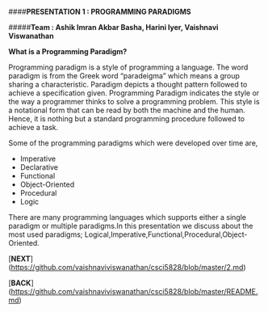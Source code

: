 ####**PRESENTATION 1 : PROGRAMMING PARADIGMS**
				
#####**Team : Ashik Imran Akbar Basha, Harini Iyer, Vaishnavi Viswanathan**				
				
<b>What is a Programming Paradigm?</b>

<p>
Programming paradigm is a style of programming a language.
The word paradigm is from the Greek word “paradeigma” which means a group sharing a characteristic.
Paradigm depicts a thought pattern followed to achieve a specification given.
Programming Paradigm indicates the style or the way a programmer thinks to solve a programming problem. 
This style is a notational form that can be read by both the machine and the human. 
Hence, it is nothing but a standard programming procedure followed to achieve a task.
</p>

Some of the programming paradigms which were developed over time are,

* Imperative
* Declarative
* Functional
* Object-Oriented
* Procedural
*  Logic

There are many programming languages which supports either a single paradigm or multiple paradigms.In this presentation we discuss about the most used paradigms; Logical,Imperative,Functional,Procedural,Object-Oriented.

[**NEXT**] (https://github.com/vaishnaviviswanathan/csci5828/blob/master/2.md)

[**BACK**] (https://github.com/vaishnaviviswanathan/csci5828/blob/master/README.md)
